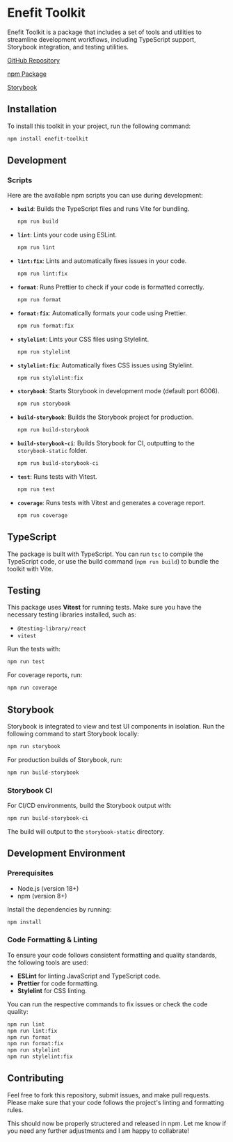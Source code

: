 # Enefit Toolkit

Enefit Toolkit is a package that includes a set of tools and utilities to streamline development workflows, including TypeScript support, Storybook integration, and testing utilities.

[GitHub Repository](https://github.com/Bharath-Kumar-S/react-ui-toolkit)

[npm Package](https://www.npmjs.com/package/enefit-toolkit)

[Storybook](https://bharath-kumar-s.github.io/react-ui-toolkit/?path=/docs/components-button--docs)

## Installation

To install this toolkit in your project, run the following command:

```bash
npm install enefit-toolkit
```

## Development

### Scripts

Here are the available npm scripts you can use during development:

- **`build`**: Builds the TypeScript files and runs Vite for bundling.

  ```bash
  npm run build
  ```

- **`lint`**: Lints your code using ESLint.

  ```bash
  npm run lint
  ```

- **`lint:fix`**: Lints and automatically fixes issues in your code.

  ```bash
  npm run lint:fix
  ```

- **`format`**: Runs Prettier to check if your code is formatted correctly.

  ```bash
  npm run format
  ```

- **`format:fix`**: Automatically formats your code using Prettier.

  ```bash
  npm run format:fix
  ```

- **`stylelint`**: Lints your CSS files using Stylelint.

  ```bash
  npm run stylelint
  ```

- **`stylelint:fix`**: Automatically fixes CSS issues using Stylelint.

  ```bash
  npm run stylelint:fix
  ```

- **`storybook`**: Starts Storybook in development mode (default port 6006).

  ```bash
  npm run storybook
  ```

- **`build-storybook`**: Builds the Storybook project for production.

  ```bash
  npm run build-storybook
  ```

- **`build-storybook-ci`**: Builds Storybook for CI, outputting to the `storybook-static` folder.

  ```bash
  npm run build-storybook-ci
  ```

- **`test`**: Runs tests with Vitest.

  ```bash
  npm run test
  ```

- **`coverage`**: Runs tests with Vitest and generates a coverage report.

  ```bash
  npm run coverage
  ```

## TypeScript

The package is built with TypeScript. You can run `tsc` to compile the TypeScript code, or use the build command (`npm run build`) to bundle the toolkit with Vite.

## Testing

This package uses **Vitest** for running tests. Make sure you have the necessary testing libraries installed, such as:

- `@testing-library/react`
- `vitest`

Run the tests with:

```bash
npm run test
```

For coverage reports, run:

```bash
npm run coverage
```

## Storybook

Storybook is integrated to view and test UI components in isolation. Run the following command to start Storybook locally:

```bash
npm run storybook
```

For production builds of Storybook, run:

```bash
npm run build-storybook
```

### Storybook CI

For CI/CD environments, build the Storybook output with:

```bash
npm run build-storybook-ci
```

The build will output to the `storybook-static` directory.

## Development Environment

### Prerequisites

- Node.js (version 18+)
- npm (version 8+)

Install the dependencies by running:

```bash
npm install
```

### Code Formatting & Linting

To ensure your code follows consistent formatting and quality standards, the following tools are used:

- **ESLint** for linting JavaScript and TypeScript code.
- **Prettier** for code formatting.
- **Stylelint** for CSS linting.

You can run the respective commands to fix issues or check the code quality:

```bash
npm run lint
npm run lint:fix
npm run format
npm run format:fix
npm run stylelint
npm run stylelint:fix
```

## Contributing

Feel free to fork this repository, submit issues, and make pull requests. Please make sure that your code follows the project's linting and formatting rules.


This should now be properly structered and released in npm. Let me know if you need any further adjustments and I am happy to collabrate!

